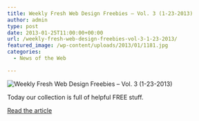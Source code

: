 ```yaml
---
title: Weekly Fresh Web Design Freebies – Vol. 3 (1-23-2013)
author: admin
type: post
date: 2013-01-25T11:00:00+00:00
url: /weekly-fresh-web-design-freebies-vol-3-1-23-2013/
featured_image: /wp-content/uploads/2013/01/1181.jpg
categories:
  - News of the Web

---
```

<img src="https://i0.wp.com/www.land-of-web.com/wp-content/uploads/2013/01/1181.jpg?w=700" alt="Weekly Fresh Web Design Freebies – Vol. 3 (1-23-2013)" data-recalc-dims="1" />

Today our collection is full of helpful FREE stuff.

<a href="http://www.land-of-web.com/weekly-news/weekly-fresh-web-design-freebies-vol-3-1-23-2013.html" title="Weekly Fresh Web Design Freebies – Vol. 3 (1-23-2013)" target="_blank">Read the article</a>